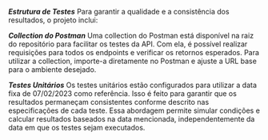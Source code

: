 ***Estrutura de Testes***
Para garantir a qualidade e a consistência dos resultados, o projeto inclui:

***Collection do Postman***
Uma collection do Postman está disponível na raiz do repositório para facilitar os testes da API. Com ela, é possível realizar requisições para todos os endpoints e verificar os retornos esperados. Para utilizar a collection, importe-a diretamente no Postman e ajuste a URL base para o ambiente desejado.

***Testes Unitários***
Os testes unitários estão configurados para utilizar a data fixa de 07/02/2023 como referência. Isso é feito para garantir que os resultados permaneçam consistentes conforme descrito nas especificações de cada teste. Essa abordagem permite simular condições e calcular resultados baseados na data mencionada, independentemente da data em que os testes sejam executados.
